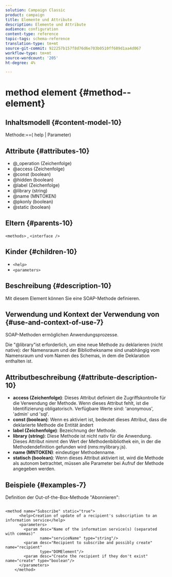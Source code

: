 ```yaml
---
solution: Campaign Classic
product: campaign
title: Elemente und Attribute
description: Elemente und Attribute
audience: configuration
content-type: reference
topic-tags: schema-reference
translation-type: tm+mt
source-git-commit: 922257b157f8d76d6e703b0510ff689d1aa4d067
workflow-type: tm+mt
source-wordcount: '205'
ht-degree: 4%

---
```



# method element {#method--element}

## Inhaltsmodell {#content-model-10}

Methode:==( help | Parameter)

## Attribute {#attributes-10}

* @_operation (Zeichenfolge)
* @access (Zeichenfolge)
* @const (boolean)
* @hidden (boolean)
* @label (Zeichenfolge)
* @library (string)
* @name (MNTOKEN)
* @pkonly (boolean)
* @static (boolean)

## Eltern {#parents-10}

`<methods>`  ,  `<interface />`

## Kinder {#children-10}

* `<help>`
* `<parameters>`

## Beschreibung {#description-10}

Mit diesem Element können Sie eine SOAP-Methode definieren.

## Verwendung und Kontext der Verwendung von {#use-and-context-of-use-7}

SOAP-Methoden ermöglichen Anwendungsprozesse.

Die &quot;@library&quot;ist erforderlich, um eine neue Methode zu deklarieren (nicht native): der Namensraum und der Bibliotheksname sind unabhängig vom Namensraum und vom Namen des Schemas, in dem die Deklaration enthalten ist.

## Attributbeschreibung {#attribute-description-10}

* **access (Zeichenfolge)**: Dieses Attribut definiert die Zugriffskontrolle für die Verwendung der Methode. Wenn dieses Attribut fehlt, ist die Identifizierung obligatorisch. Verfügbare Werte sind: &#39;anonymous&#39;, &#39;admin&#39; und &#39;sql&#39;.
* **const (boolean)**: Wenn es aktiviert ist, bedeutet dieses Attribut, dass die deklarierte Methode die Entität ändert
* **label (Zeichenfolge)**: Bezeichnung der Methode.
* **library (string)**: Diese Methode ist nicht nativ für die Anwendung. Dieses Attribut nimmt den Wert der Methodenbibliothek ein, in der die Methodendefinition gefunden wird (nms:mylibrary.js).
* **name (MNTOKEN)**: eindeutiger Methodenname.
* **statisch (boolean)**: Wenn dieses Attribut aktiviert ist, wird die Methode als autonom betrachtet, müssen alle Parameter bei Aufruf der Methode angegeben werden.

## Beispiele {#examples-7}

Definition der Out-of-the-Box-Methode &quot;Abonnieren&quot;:

```
 
<method name="Subscribe" static="true">
      <help>Creation of update of a recipient's subscription to an information service</help>
      <parameters>
        <param desc="Name of the information service(s) (separated with commas)"
               name="serviceName" type="string"/>
        <param desc="Recipient to subscribe and possibly create" name="recipient"
               type="DOMElement"/>
        <param desc="Create the recipient if they don't exist" name="create" type="boolean"/>
      </parameters>     
    </method>
```
